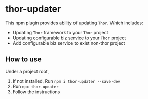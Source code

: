 # thor-updater

This npm plugin provides ability of updating `Thor`. Which includes:
* Updating `Thor` framework to your `Thor` project
* Updating configurable biz service to your `Thor` project
* Add configurable biz service to exist non-thor project

## How to use

Under a project root,

1. If not installed, Run `npm i thor-updater --save-dev`
2. Run `npx thor-updater`
3. Follow the instructions
